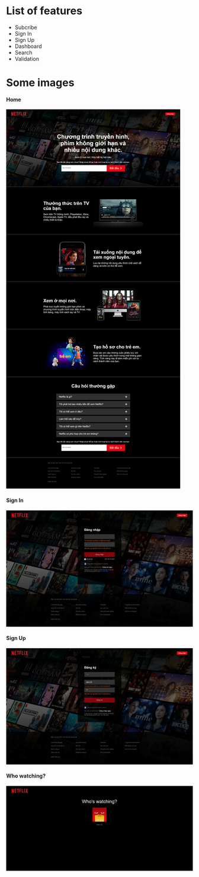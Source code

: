 <h1>List of features</h1>
<ul>
<li>Subcribe</li>
<li>Sign In</li>
<li>Sign Up</li>
<li>Dashboard</li>
<li>Search</li>
<li>Validation</li>
</ul>
<h1>Some images</h1>
<h4>Home</h4>
<img src="/images/home.png" alt="home"/>
<h4>Sign In</h4>
<img src="/images/signin.png" alt="signin"/>
<h4>Sign Up</h4>
<img src="/images/signup.png" alt="signup"/>
<h4>Who watching?</h4>
<img src="/images/who.png" alt="who"/>
